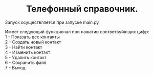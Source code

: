<h1 align="center"> Телефонный справочник.</h1>
Запуск осуществляется при запуске main.py  

Имеет следующий функционал при нажатии соответвуйющих цифр:  
1 - Показать все контакты  
2 - Создать новый контакт  
3 - Найти контакт  
4 - Изменить контакт  
5 - Удалить контакт  
6 - Сохранить файл  
7 - Выход 

